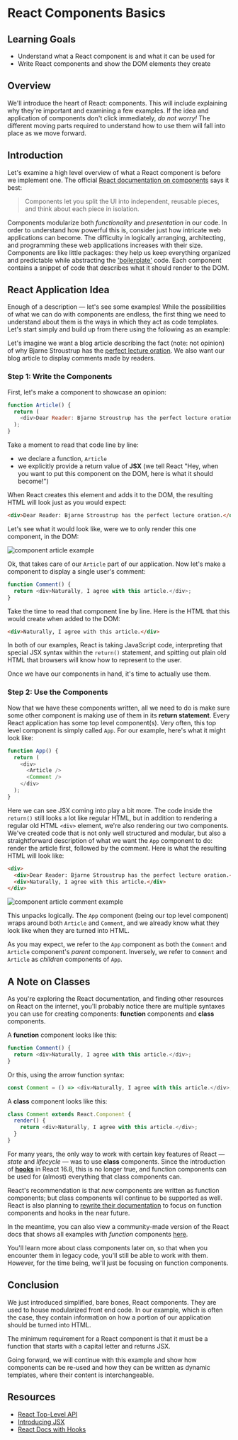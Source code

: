 # React Components Basics

## Learning Goals

- Understand what a React component is and what it can be used for
- Write React components and show the DOM elements they create
## Overview

We'll introduce the heart of React: components. This will include explaining why
they're important and examining a few examples. If the idea and application of
components don't click immediately, _do not worry!_ The different moving parts
required to understand how to use them will fall into place as we move forward.

## Introduction

Let's examine a high level overview of what a React component is before we
implement one. The official [React documentation on components][react component]
says it best:

> Components let you split the UI into independent, reusable pieces, and think
> about each piece in isolation.

Components modularize both _functionality_ and _presentation_ in our code. In
order to understand how powerful this is, consider just how intricate web
applications can become. The difficulty in logically arranging, architecting,
and programming these web applications increases with their size. Components are
like little packages: they help us keep everything organized and predictable
while abstracting the ['boilerplate'][boilerplate] code. Each component
contains a snippet of code that describes what it should render to the DOM.

## React Application Idea

Enough of a description &mdash; let's see some examples! While the possibilities
of what we can do with components are endless, the first thing we need to
understand about them is the ways in which they act as code templates. Let's
start simply and build up from there using the following as an example:

Let's imagine we want a blog article describing the fact (note: not opinion) of
why Bjarne Stroustrup has the [perfect lecture oration][bjarne-stroustrup]. We
also want our blog article to display comments made by readers.

### Step 1: Write the Components

First, let's make a component to showcase an opinion:

```javascript
function Article() {
  return (
    <div>Dear Reader: Bjarne Stroustrup has the perfect lecture oration.</div>
  );
}
```

Take a moment to read that code line by line:

- we declare a function, `Article`
- we explicitly provide a return value of **JSX** (we tell React "Hey, when you
  want to put this component on the DOM, here is what it should become!")

When React creates this element and adds it to the DOM, the resulting HTML will
look just as you would expect:

```html
<div>Dear Reader: Bjarne Stroustrup has the perfect lecture oration.</div>
```

Let's see what it would look like, were we to only render this one component, in
the DOM:

![component article example](https://curriculum-content.s3.amazonaws.com/react/component-article-example.png)

Ok, that takes care of our `Article` part of our application. Now let's make a
component to display a single user's comment:

```javascript
function Comment() {
  return <div>Naturally, I agree with this article.</div>;
}
```

Take the time to read that component line by line. Here is the HTML that this
would create when added to the DOM:

```html
<div>Naturally, I agree with this article.</div>
```

In both of our examples, React is taking JavaScript code, interpreting that
special JSX syntax within the `return()` statement, and spitting out plain old
HTML that browsers will know how to represent to the user.

Once we have our components in hand, it's time to actually use them.

### Step 2: Use the Components

Now that we have these components written, all we need to do is make sure some
other component is making use of them in its **return statement**. Every React
application has some top level component(s). Very often, this top level
component is simply called `App`. For our example, here's what it might look
like:

```javascript
function App() {
  return (
    <div>
      <Article />
      <Comment />
    </div>
  );
}
```

Here we can see JSX coming into play a bit more. The code inside the `return()`
still looks a lot like regular HTML, but in addition to rendering a regular old
HTML `<div>` element, we're also rendering our two components. We've created code
that is not only well structured and modular, but also a straightforward
description of what we want the `App` component to do: render the article first,
followed by the comment. Here is what the resulting HTML will look like:

```html
<div>
  <div>Dear Reader: Bjarne Stroustrup has the perfect lecture oration.</div>
  <div>Naturally, I agree with this article.</div>
</div>
```

![component article comment example](https://curriculum-content.s3.amazonaws.com/react/component-article-comment-example.png)

This unpacks logically. The `App` component (being our top level component)
wraps around both `Article` and `Comment`, and we already know what they look
like when they are turned into HTML.

As you may expect, we refer to the `App` component as both the `Comment` and
`Article` component's _parent_ component. Inversely, we refer to `Comment` and
`Article` as _children_ components of `App`.

## A Note on Classes

As you're exploring the React documentation, and finding other resources on
React on the internet, you'll probably notice there are multiple syntaxes you
can use for creating components: **function** components and **class**
components.

A **function** component looks like this:

```js
function Comment() {
  return <div>Naturally, I agree with this article.</div>;
}
```

Or this, using the arrow function syntax:

```js
const Comment = () => <div>Naturally, I agree with this article.</div>;
```

A **class** component looks like this:

```js
class Comment extends React.Component {
  render() {
    return <div>Naturally, I agree with this article.</div>;
  }
}
```

For many years, the only way to work with certain key features of React &mdash;
_state_ and _lifecycle_ &mdash; was to use **class** components. Since the
introduction of [**hooks**][hooks] in React 16.8, this is no longer true, and
function components can be used for (almost) everything that class components
can.

React's recommendation is that _new_ components are written as function
components; but class components will continue to be supported as well. React is
also planning to [rewrite their documentation][react docs rewrite] to focus on
function components and hooks in the near future.

In the meantime, you can also view a community-made version of the React docs
that shows all examples with _function_ components [here][react docs hooks].

You'll learn more about class components later on, so that when you encounter
them in legacy code, you'll still be able to work with them. However, for the
time being, we'll just be focusing on function components.

## Conclusion

We just introduced simplified, bare bones, React components. They are used to
house modularized front end code. In our example, which is often the case, they
contain information on how a portion of our application should be turned into
HTML.

The minimum requirement for a React component is that it must be a function that
starts with a capital letter and returns JSX.

Going forward, we will continue with this example and show how components can be
re-used and how they can be written as dynamic templates, where their content is
interchangeable.

## Resources

- [React Top-Level API](https://reactjs.org/docs/react-api.html)
- [Introducing JSX](https://reactjs.org/docs/introducing-jsx.html)
- [React Docs with Hooks][react docs hooks]

[react component]: https://reactjs.org/docs/components-and-props.html
[boilerplate]: https://en.wikipedia.org/wiki/Boilerplate_code
[bjarne-stroustrup]: https://www.youtube.com/watch?v=JBjjnqG0BP8
[react docs rewrite]: https://github.com/reactjs/reactjs.org/issues/3308
[react docs hooks]: https://reactwithhooks.netlify.app/
[hooks]: https://reactjs.org/docs/hooks-intro.html
